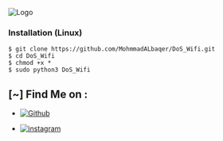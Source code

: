 ![Logo](Logo.jpeg)


### Installation (Linux)

```
$ git clone https://github.com/MohmmadALbaqer/DoS_Wifi.git
$ cd DoS_Wifi
$ chmod +x *
$ sudo python3 DoS_Wifi

```

## [~] Find Me on :

- [![Github](https://img.shields.io/badge/Github-MohnnadALbaqer-green?style=for-the-badge&logo=github)](https://github.com/MohmmadALbaqer)


- [![instagram](https://img.shields.io/badge/Instagram-r94xs-green?style=for-the-badge&logo=instagram)](https://instagram.com/r94xs)

